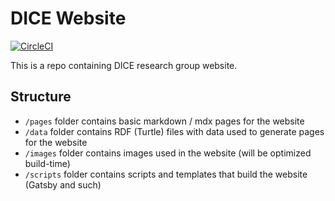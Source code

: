 # DICE Website

[![CircleCI](https://circleci.com/gh/dice-group/dice-website.svg?style=svg)](https://circleci.com/gh/dice-group/dice-website)

This is a repo containing DICE research group website.

## Structure

- `/pages` folder contains basic markdown / mdx pages for the website
- `/data` folder contains RDF (Turtle) files with data used to generate pages for the website
- `/images` folder contains images used in the website (will be optimized build-time)
- `/scripts` folder contains scripts and templates that build the website (Gatsby and such)
